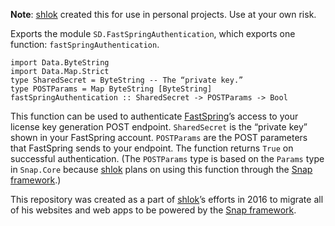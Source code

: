**Note**: [shlok](https://github.com/shlok) created this for use in personal
projects. Use at your own risk.

Exports the module `SD.FastSpringAuthentication`, which exports one function:
`fastSpringAuthentication`.

    import Data.ByteString
    import Data.Map.Strict
    type SharedSecret = ByteString -- The “private key.”
    type POSTParams = Map ByteString [ByteString]
    fastSpringAuthentication :: SharedSecret -> POSTParams -> Bool

This function can be used to authenticate [FastSpring](https://fastspring.com)’s
access to your license key generation POST endpoint. `SharedSecret` is the
“private key” shown in your FastSpring account. `POSTParams` are the POST
parameters that FastSpring sends to your endpoint. The function returns `True`
on successful authentication. (The `POSTParams` type is based on the `Params`
type in `Snap.Core` because [shlok](https://github.com/shlok) plans on using
this function through the [Snap framework](http://snapframework.com).)

This repository was created as a part of [shlok](https://github.com/shlok)’s
efforts in 2016 to migrate all of his websites and web apps to be powered by the
[Snap framework](http://snapframework.com).
